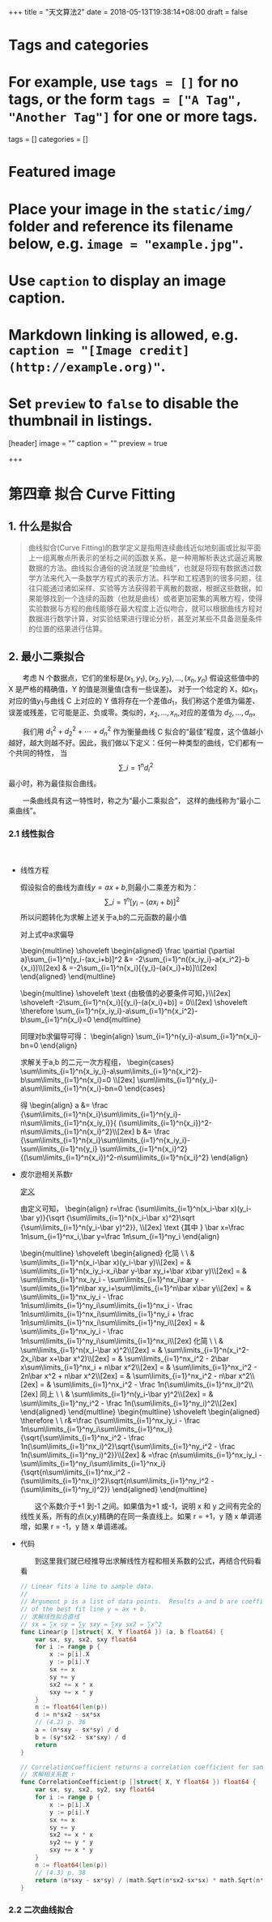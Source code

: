 +++
title = "天文算法2"
date = 2018-05-13T19:38:14+08:00
draft = false

# Tags and categories
# For example, use `tags = []` for no tags, or the form `tags = ["A Tag", "Another Tag"]` for one or more tags.
tags = []
categories = []

# Featured image
# Place your image in the `static/img/` folder and reference its filename below, e.g. `image = "example.jpg"`.
# Use `caption` to display an image caption.
#   Markdown linking is allowed, e.g. `caption = "[Image credit](http://example.org)"`.
# Set `preview` to `false` to disable the thumbnail in listings.
[header]
image = ""
caption = ""
preview = true

+++

# 第四章 拟合 Curve Fitting

<!--more-->

## 1. 什么是拟合

> 曲线拟合(Curve Fitting)的数学定义是指用连续曲线近似地刻画或比拟平面上一组离散点所表示的坐标之间的函数关系，是一种用解析表达式逼近离散数据的方法。曲线拟合通俗的说法就是“拉曲线”，也就是将现有数据透过数学方法来代入一条数学方程式的表示方法。科学和工程遇到的很多问题，往往只能通过诸如采样、实验等方法获得若干离散的数据，根据这些数据，如果能够找到一个连续的函数（也就是曲线）或者更加密集的离散方程，使得实验数据与方程的曲线能够在最大程度上近似吻合，就可以根据曲线方程对数据进行数学计算，对实验结果进行理论分析，甚至对某些不具备测量条件的位置的结果进行估算。

## 2. 最小二乘拟合

　　考虑 N 个数据点，它们的坐标是$(x_1,y_1),(x_2,y_2),\dots,(x_n,y_n)$
假设这些值中的 X 是严格的精确值，Y 的值是测量值(含有一些误差)。
对于一个给定的 X，如$x_1$，对应的值$y_1$与曲线 C 上对应的 Y 值将存在一个差值$d_1$，我们称这个差值为偏差、误差或残差，它可能是正、负或零。类似的，$x_2,\dots,x_n$,对应的差值为 $d_2,\dots,d_n$。

　　我们用 $d_1^2+d_2^2+\cdots+d_n^2$ 作为衡量曲线 C 拟合的“最佳”程度，这个值越小越好，越大则越不好。因此，我们做以下定义：任何一种类型的曲线，它们都有一个共同的特性， 当 $$\sum\_{i=1}^n d_i^2$$最小时，称为最佳拟合曲线。

　　一条曲线具有这一特性时，称之为“最小二乘拟合”， 这样的曲线称为“最小二乘曲线”。

### 2.1 线性拟合

　　

- 线性方程

    假设拟合的曲线为直线$y=ax+b$,则最小二乘差方和为：
    $$\sum\_{i=1}^n[y_i-(ax_i+b)]^2$$
    所以问题转化为求解上述关于a,b的二元函数的最小值

    对上式中a求偏导

    \begin{multline}
    \shoveleft
    \begin{aligned}
    \frac \partial {\partial a}\sum\_{i=1}^n[y_i-(ax_i+b)]^2 &= -2\sum\_{i=1}^n({x_iy_i}-a{x_i^2}-b {x_i})\\\\\[2ex]
    & =-2\sum\_{i=1}^n{x_i}[{y_i}-(a{x_i}+b)]\\\\\[2ex]
    \end{aligned}
    \end{multline}


    \begin{multline}
    \shoveleft
    \text {由极值的必要条件可知，}\\\\\[2ex]
    \shoveleft
    -2\sum\_{i=1}^n{x_i}[{y_i}-(a{x_i}+b)] = 0\\\\\[2ex]
    \shoveleft
    \therefore \sum\_{i=1}^n{x_iy_i}-a\sum\_{i=1}^n{x_i^2}-b\sum\_{i=1}^n{x_i}=0
    \end{multline}

    同理对b求偏导可得：
    \begin{align}
    \sum\_{i=1}^n{y_i}-a\sum\_{i=1}^n{x_i}-bn=0
    \end{align}

    求解关于a,b 的二元一次方程组，
    \begin{cases}
    \sum\limits\_{i=1}^n{x_iy_i}-a\sum\limits\_{i=1}^n{x_i^2}-b\sum\limits\_{i=1}^n{x_i}=0 \\\\\[2ex]
    \sum\limits\_{i=1}^n{y_i}-a\sum\limits\_{i=1}^n{x_i}-bn=0
    \end{cases}

    得
    \begin{align}
    a &= \frac {\sum\limits\_{i=1}^n{x_i}\sum\limits\_{i=1}^n{y_i}-n\sum\limits\_{i=1}^n{x_iy_i}}{  (\sum\limits\_{i=1}^n{x_i})^2-n\sum\limits\_{i=1}^n{x_i}^2}\\\\\[2ex]
    b &= \frac {\sum\limits\_{i=1}^n{x_i}\sum\limits\_{i=1}^n{x_iy_i}-\sum\limits\_{i=1}^n{y_i} \sum\limits\_{i=1}^n{x_i}^2}{(\sum\limits\_{i=1}^n{x_i})^2-n\sum\limits\_{i=1}^n{x_i}^2}
    \end{align}

- 皮尔逊相关系数r

    [定义](https://zh.wikipedia.org/wiki/%E7%9A%AE%E5%B0%94%E9%80%8A%E7%A7%AF%E7%9F%A9%E7%9B%B8%E5%85%B3%E7%B3%BB%E6%95%B0)

    由定义可知，
    \begin{align}
    r=\frac {\sum\limits\_{i=1}^n(x_i-\bar x)(y_i-\bar y)}{\sqrt {\sum\limits\_{i=1}^n(x_i-\bar x)^2}\sqrt {\sum\limits\_{i=1}^n(y_i-\bar y)^2}}, \\\\\[2ex]
    \text {其中 } \bar x=\frac 1n\sum\_{i=1}^nx_i,\bar y=\frac 1n\sum\_{i=1}^ny_i
    \end{align}

    \begin{multline}
    \shoveleft
    \begin{aligned}
    化简 \ \  & \sum\limits\_{i=1}^n(x_i-\bar x)(y_i-\bar y)\\\\\[2ex]
    = & \sum\limits\_{i=1}^n(x_iy_i-x_i\bar y-\bar xy_i+\bar x\bar y)\\\\\[2ex]
    = & \sum\limits\_{i=1}^nx_iy_i - \sum\limits\_{i=1}^nx_i\bar y - \sum\limits\_{i=1}^n\bar xy_i+\sum\limits\_{i=1}^n\bar x\bar y\\\\\[2ex]
    = & \sum\limits\_{i=1}^nx_iy_i - \frac 1n\sum\limits\_{i=1}^ny_i\sum\limits\_{i=1}^nx_i - \frac 1n\sum\limits\_{i=1}^nx_i\sum\limits\_{i=1}^ny_i + \frac 1n\sum\limits\_{i=1}^nx_i\sum\limits\_{i=1}^ny_i\\\\\[2ex]
    = & \sum\limits\_{i=1}^nx_iy_i - \frac 1n\sum\limits\_{i=1}^ny_i\sum\limits\_{i=1}^nx_i\\\\\[2ex]
    化简 \ \  & \sum\limits\_{i=1}^n(x_i-\bar x)^2\\\\\[2ex]
    = & \sum\limits\_{i=1}^n(x_i^2-2x_i\bar x+\bar x^2)\\\\\[2ex]
    = & \sum\limits\_{i=1}^nx_i^2 - 2\bar x\sum\limits\_{i=1}^nx_i + n\bar x^2\\\\\[2ex]
    = & \sum\limits\_{i=1}^nx_i^2 - 2n\bar x^2 + n\bar x^2\\\\\[2ex]
    = & \sum\limits\_{i=1}^nx_i^2 - n\bar x^2\\\\\[2ex]
    = & \sum\limits\_{i=1}^nx_i^2 - \frac 1n(\sum\limits\_{i=1}^nx_i)^2\\\\\[2ex]
    同上 \ \  & \sum\limits\_{i=1}^n(y_i-\bar y)^2\\\\\[2ex]
    = & \sum\limits\_{i=1}^ny_i^2 - \frac 1n(\sum\limits\_{i=1}^ny_i)^2\\\\\[2ex]
    \end{aligned}
    \end{multline}
    \begin{multline}
    \shoveleft
    \begin{aligned}
    \therefore \ \ r&=\frac {\sum\limits\_{i=1}^nx_iy_i - \frac 1n\sum\limits\_{i=1}^ny_i\sum\limits\_{i=1}^nx_i}{\sqrt{\sum\limits\_{i=1}^nx_i^2 - \frac 1n(\sum\limits\_{i=1}^nx_i)^2}\sqrt{\sum\limits\_{i=1}^ny_i^2 - \frac 1n(\sum\limits\_{i=1}^ny_i)^2}}\\\\\[2ex]
    & =\frac {n\sum\limits\_{i=1}^nx_iy_i - \sum\limits\_{i=1}^ny_i\sum\limits\_{i=1}^nx_i}{\sqrt{n\sum\limits\_{i=1}^nx_i^2 - (\sum\limits\_{i=1}^nx_i)^2}\sqrt{n\sum\limits\_{i=1}^ny_i^2 - (\sum\limits\_{i=1}^ny_i)^2}}
    \end{aligned}
    \end{multline}

    　　这个系数介于+1 到-1 之间。如果值为+1 或-1，说明 x 和 y 之间有完全的线性关系，所有的点(x,y)精确的在同一条直线上。如果 r = +1，y 随 x 单调递增，如果 r = -1，y 随 x 单调递减。

- 代码

    　　到这里我们就已经推导出求解线性方程和相关系数的公式，再结合代码看看

    ```go
    // Linear fits a line to sample data.
    //
    // Argument p is a list of data points.  Results a and b are coefficients
    // of the best fit line y = ax + b.
    // 求解线性拟合直线
    // sx = ∑x sy = ∑y sxy = ∑xy sx2 = ∑x^2
    func Linear(p []struct{ X, Y float64 }) (a, b float64) {
    	var sx, sy, sx2, sxy float64
    	for i := range p {
    		x := p[i].X
    		y := p[i].Y
    		sx += x
    		sy += y
    		sx2 += x * x
    		sxy += x * y
    	}
    	n := float64(len(p))
    	d := n*sx2 - sx*sx
    	// (4.2) p. 36
    	a = (n*sxy - sx*sy) / d
    	b = (sy*sx2 - sx*sxy) / d
    	return
    }

    // CorrelationCoefficient returns a correlation coefficient for sample data.
    // 求解相关系数 r
    func CorrelationCoefficient(p []struct{ X, Y float64 }) float64 {
    	var sx, sy, sx2, sy2, sxy float64
    	for i := range p {
    		x := p[i].X
    		y := p[i].Y
    		sx += x
    		sy += y
    		sx2 += x * x
    		sy2 += y * y
    		sxy += x * y
    	}
    	n := float64(len(p))
    	// (4.3) p. 38
    	return (n*sxy - sx*sy) / (math.Sqrt(n*sx2-sx*sx) * math.Sqrt(n*sy2-sy*sy))
    }
    ```

### 2.2 二次曲线拟合